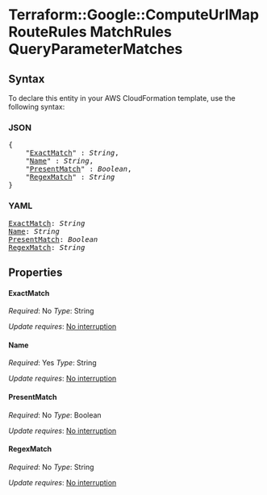# Terraform::Google::ComputeUrlMap RouteRules MatchRules QueryParameterMatches

## Syntax

To declare this entity in your AWS CloudFormation template, use the following syntax:

### JSON

<pre>
{
    "<a href="#exactmatch" title="ExactMatch">ExactMatch</a>" : <i>String</i>,
    "<a href="#name" title="Name">Name</a>" : <i>String</i>,
    "<a href="#presentmatch" title="PresentMatch">PresentMatch</a>" : <i>Boolean</i>,
    "<a href="#regexmatch" title="RegexMatch">RegexMatch</a>" : <i>String</i>
}
</pre>

### YAML

<pre>
<a href="#exactmatch" title="ExactMatch">ExactMatch</a>: <i>String</i>
<a href="#name" title="Name">Name</a>: <i>String</i>
<a href="#presentmatch" title="PresentMatch">PresentMatch</a>: <i>Boolean</i>
<a href="#regexmatch" title="RegexMatch">RegexMatch</a>: <i>String</i>
</pre>

## Properties

#### ExactMatch

_Required_: No
_Type_: String

_Update requires_: [No interruption](https://docs.aws.amazon.com/AWSCloudFormation/latest/UserGuide/using-cfn-updating-stacks-update-behaviors.html#update-no-interrupt)

#### Name

_Required_: Yes
_Type_: String

_Update requires_: [No interruption](https://docs.aws.amazon.com/AWSCloudFormation/latest/UserGuide/using-cfn-updating-stacks-update-behaviors.html#update-no-interrupt)

#### PresentMatch

_Required_: No
_Type_: Boolean

_Update requires_: [No interruption](https://docs.aws.amazon.com/AWSCloudFormation/latest/UserGuide/using-cfn-updating-stacks-update-behaviors.html#update-no-interrupt)

#### RegexMatch

_Required_: No
_Type_: String

_Update requires_: [No interruption](https://docs.aws.amazon.com/AWSCloudFormation/latest/UserGuide/using-cfn-updating-stacks-update-behaviors.html#update-no-interrupt)

